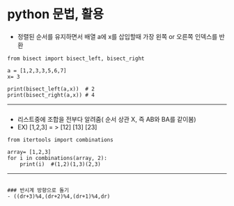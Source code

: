 # python 문법, 활용

### 

- 정렬된 순서를 유지하면서 배열 a에 x를 삽입할때 가장 왼쪽 or 오른쪽 인덱스를 반환
  
```
from bisect import bisect_left, bisect_right

a = [1,2,3,3,5,6,7]
x= 3

print(bisect_left(a,x))  # 2
print(bisect_right(a,x)) # 4

```
---
###
- 리스트중에 조합을 전부다 알려줌( 순서 상관 X, 즉 AB와 BA를 같이봄)
- EX) [1,2,3]  = > [12] [13] [23]
```
from itertools import combinations

array= [1,2,3]
for i in combinations(array, 2):
    print(i)  #(1,2)(1,3)(2,3)
```
---
```

### 반시계 방향으로 돌기
- ((dr+3)%4,(dr+2)%4,(dr+1)%4,dr)
```
